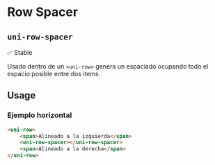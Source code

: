 Row Spacer
===================
`uni-row-spacer`
---
:white_check_mark: Stable

Usado dentro de un `<uni-row>` genera un espaciado ocupando todo el espacio posible entre dos items.

## Usage

### Ejemplo horizontal

```html
<uni-row>
    <span>Alineado a la izquierda</span>    
    <uni-row-spacer></uni-row-spacer>
    <span>Alineado a la derecha</span>
</uni-row>
```
